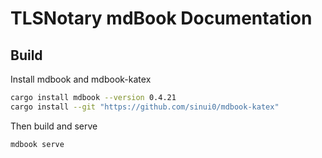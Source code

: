 # TLSNotary mdBook Documentation

## Build

Install mdbook and mdbook-katex

```bash
cargo install mdbook --version 0.4.21
cargo install --git "https://github.com/sinui0/mdbook-katex"
```

Then build and serve

```bash
mdbook serve
```